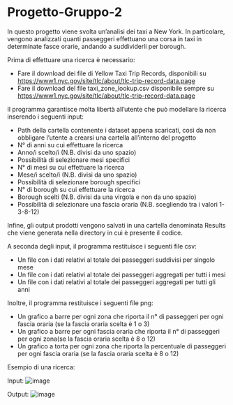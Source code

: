 # Progetto-Gruppo-2

In questo progetto viene svolta un’analisi dei taxi a New York. In particolare, vengono analizzati quanti passeggeri effettuano una corsa in taxi in determinate fasce orarie, andando a suddividerli per borough.

Prima di effettuare una ricerca è necessario:
- Fare il download dei file di Yellow Taxi Trip Records, disponibili su https://www1.nyc.gov/site/tlc/about/tlc-trip-record-data.page
- Fare il download del file taxi_zone_lookup.csv disponibile sempre su https://www1.nyc.gov/site/tlc/about/tlc-trip-record-data.page 

Il programma garantisce molta libertà all’utente che può modellare la ricerca inserendo i seguenti input:
- Path della cartella contenente i dataset appena scaricati, così da non obbligare l’utente a crearsi una cartella all’interno del progetto
- N° di anni su cui effettuare la ricerca
- Anno/i scelto/i (N.B. divisi da uno spazio)
- Possibilità di selezionare mesi specifici
- N° di mesi su cui effettuare la ricerca
- Mese/i scelto/i (N.B. divisi da uno spazio)
- Possibilità di selezionare borough specifici
- N° di borough su cui effettuare la ricerca
- Borough scelti (N.B. divisi da una virgola e non da uno spazio)
- Possibilità di selezionare una fascia oraria (N.B. scegliendo tra i valori 1-3-8-12)

Infine, gli output prodotti vengono salvati in una cartella denominata Results che viene generata nella directory in cui è presente il codice.

A seconda degli input, il programma restituisce i seguenti file csv:
- Un file con i dati relativi al totale dei passeggeri suddivisi per singolo mese
- Un file con i dati relativi al totale dei passeggeri aggregati per tutti i mesi
- Un file con i dati relativi al totale dei passeggeri aggregati per tutti gli anni

Inoltre, il programma restituisce i seguenti file png:
- Un grafico a barre per ogni zona che riporta il n° di passeggeri per ogni fascia oraria (se la fascia oraria scelta è 1 o 3)
- Un grafico a barre per ogni fascia oraria che riporta il n° di passeggeri per ogni zona(se la fascia oraria scelta è 8 o 12)
- Un grafico a torta per ogni zona che riporta la percentuale di passeggeri per ogni fascia oraria (se la fascia oraria scelta è 8 o 12)

Esempio di una ricerca:

Input:
![image](https://user-images.githubusercontent.com/117634064/209109218-ba54bab6-4aa6-4110-9031-d3d5a1639d56.png)

Output:
![image](https://user-images.githubusercontent.com/117634064/209109334-ef196c28-ab11-400c-a326-29e20b671965.png)

